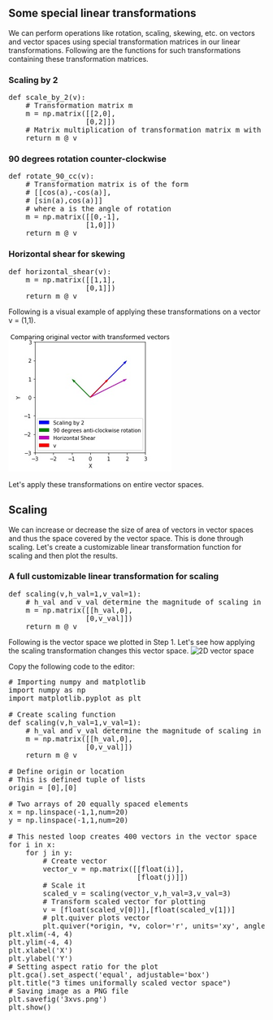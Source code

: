 ## Some special linear transformations
We can perform operations like rotation, scaling, skewing, etc. on vectors and vector spaces using special transformation matrices in our linear transformations. Following are the functions for such transformations containing these transformation matrices.

### Scaling by 2
<pre>
def scale_by_2(v):
    # Transformation matrix m
    m = np.matrix([[2,0],
                  [0,2]])
    # Matrix multiplication of transformation matrix m with our vector v
    return m @ v
</pre>

### 90 degrees rotation counter-clockwise
<pre>
def rotate_90_cc(v):
    # Transformation matrix is of the form
    # [[cos(a),-cos(a)],
    # [sin(a),cos(a)]]
    # where a is the angle of rotation
    m = np.matrix([[0,-1],
                  [1,0]])
    return m @ v
</pre>

### Horizontal shear for skewing
<pre>
def horizontal_shear(v):
    m = np.matrix([[1,1],
                  [0,1]])
    return m @ v
</pre>

Following is a visual example of applying these transformations on a vector v = (1,1).

![Special Linear Transformations](./assets/slt.jpg)

Let's apply these transformations on entire vector spaces.

## Scaling
We can increase or decrease the size of area of vectors in vector spaces and thus the space covered by the vector space. This is done through scaling. Let's create a customizable linear transformation function for scaling and then plot the results.

### A full customizable linear transformation for scaling
<pre>
def scaling(v,h_val=1,v_val=1):
    # h_val and v_val determine the magnitude of scaling in horizontal and vertical directions respectively
    m = np.matrix([[h_val,0],
                  [0,v_val]])
    return m @ v
</pre>

Following is the vector space we plotted in Step 1. Let's see how applying the scaling transformation changes this vector space. 
![2D vector space](./2Dvectorspace.png)

Copy the following code to the editor:
<pre class="file" data-filename="vector.py" data-target="replace">
# Importing numpy and matplotlib
import numpy as np
import matplotlib.pyplot as plt

# Create scaling function
def scaling(v,h_val=1,v_val=1):
    # h_val and v_val determine the magnitude of scaling in horizontal and vertical directions respectively
    m = np.matrix([[h_val,0],
                  [0,v_val]])
    return m @ v

# Define origin or location
# This is defined tuple of lists
origin = [0],[0]

# Two arrays of 20 equally spaced elements
x = np.linspace(-1,1,num=20)
y = np.linspace(-1,1,num=20)

# This nested loop creates 400 vectors in the vector space
for i in x:
    for j in y:
        # Create vector 
        vector_v = np.matrix([[float(i)],
                              [float(j)]])
        # Scale it
        scaled_v = scaling(vector_v,h_val=3,v_val=3)
        # Transform scaled vector for plotting
        v = [float(scaled_v[0])],[float(scaled_v[1])]
        # plt.quiver plots vector
        plt.quiver(*origin, *v, color='r', units='xy', angles='xy', scale_units='xy', scale=1)
plt.xlim(-4, 4)
plt.ylim(-4, 4)
plt.xlabel('X')
plt.ylabel('Y')
# Setting aspect ratio for the plot
plt.gca().set_aspect('equal', adjustable='box')
plt.title("3 times uniformally scaled vector space")
# Saving image as a PNG file
plt.savefig('3xvs.png')
plt.show()
</pre>